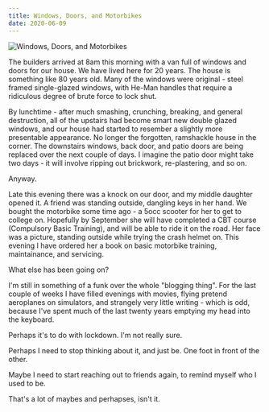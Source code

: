 ```yaml
---
title: Windows, Doors, and Motorbikes
date: 2020-06-09
---
```


![Windows, Doors, and Motorbikes](https://source.unsplash.com/hopX_jpVtRM/1600x900)

The builders arrived at 8am this morning with a van full of windows and doors for our house. We have lived here for 20 years. The house is something like 80 years old. Many of the windows were original - steel framed single-glazed windows, with He-Man handles that require a ridiculous degree of brute force to lock shut.

By lunchtime - after much smashing, crunching, breaking, and general destruction, all of the upstairs had become smart new double glazed windows, and our house had started to resember a slightly more presentable appearance. No longer the forgotten, ramshackle house in the corner. The downstairs windows, back door, and patio doors are being replaced over the next couple of days. I imagine the patio door might take two days - it will involve ripping out brickwork, re-plastering, and so on.

Anyway.

Late this evening there was a knock on our door, and my middle daughter opened it. A friend was standing outside, dangling keys in her hand. We bought the motorbike some time ago - a 5occ scooter for her to get to college on. Hopefully by September she will have completed a CBT course (Compulsory Basic Training), and will be able to ride it on the road. Her face was a picture, standing outside while trying the crash helmet on. This evening I have ordered her a book on basic motorbike training, maintainance, and servicing.

What else has been going on?

I'm still in something of a funk over the whole "blogging thing". For the last couple of weeks I have filled evenings with movies, flying pretend aeroplanes on simulators, and strangely very little writing - which is odd, because I've spent much of the last twenty years emptying my head into the keyboard.

Perhaps it's to do with lockdown. I'm not really sure.

Perhaps I need to stop thinking about it, and just be. One foot in front of the other.

Maybe I need to start reaching out to friends again, to remind myself who I used to be.

That's a lot of maybes and perhapses, isn't it.
